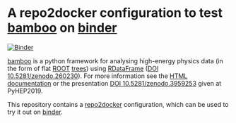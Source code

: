 # A repo2docker configuration to test [bamboo](https://gitlab.cern.ch/cp3-cms/bamboo) on [binder](https://mybinder.readthedocs.io/en/latest/#)

[![Binder](https://mybinder.org/badge_logo.svg)](https://mybinder.org/v2/gh/pieterdavid/bamboo-docker/master)

[bamboo](https://gitlab.cern.ch/cp3-cms/bamboo) is a python framework for analysing high-energy physics data
(in the form of flat [ROOT](https://root.cern.ch) [trees](https://root.cern/manual/trees/))
using [RDataFrame](https://root.cern/doc/master/classROOT_1_1RDataFrame.html) ([DOI 10.5281/zenodo.260230](https://doi.org/10.5281/zenodo.260230)).
For more information see the [HTML documentation](https://cp3.irmp.ucl.ac.be/~pdavid/bamboo/index.html)
or the presentation [DOI 10.5281/zenodo.3959253](/https://doi.org/10.5281/zenodo.3959253) given at PyHEP2019.

This repository contains a [repo2docker](https://repo2docker.readthedocs.io/en/latest/) configuration,
which can be used to try it out on [binder](https://mybinder.readthedocs.io/en/latest/).
